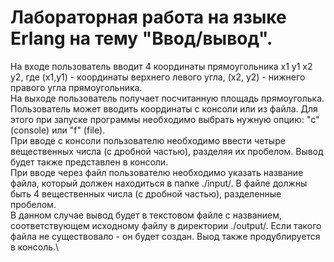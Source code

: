# Лабораторная работа на языке Erlang на тему "Ввод/вывод".
На входе пользователь вводит 4 координаты прямоугольника x1 y1 x2 y2, где (x1,y1) - координаты верхнего левого угла, (x2, y2) - нижнего правого угла прямоугольника. \
На выходе пользователь получает посчитанную площадь прямоуголька. \
Пользователь может вводить координаты с консоли или из файла. Для этого при запуске программы необходимо выбрать нужную опцию: "с" (console) или "f" (file). \
При вводе с консоли пользователю необходимо ввести четыре вещественных числа (с дробной частью), разделяя их пробелом. Вывод будет также представлен в консоли. \
При вводе через файл пользователю необходимо указать название файла, который должен находиться в папке ./input/. В файле должны быть 4 вещественных числа (с дробной частью), разделенные пробелом. \
В данном случае вывод будет в текстовом файле с названием, соответствующем исходному файлу в директории ./output/. Если такого файла не существовало - он будет создан. Выод также продублируется в консоль.\
